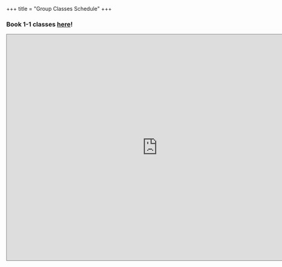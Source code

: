 +++
title = "Group Classes Schedule"
+++

<div class="container">

### Book 1-1 classes <a href="https://blueridgeboost.youcanbook.me/">here</a>! ###


<iframe src="https://calendar.google.com/calendar/embed?height=600&wkst=1&bgcolor=%23B39DDB&ctz=America%2FNew_York&showTabs=1&mode=MONTH&title=Blue%20Ridge%20Boost%20Group%20Classes&src=Y19xcTlyMHU1dGZkZXIwcTZwZzUwNjNzMXZ0b0Bncm91cC5jYWxlbmRhci5nb29nbGUuY29t&color=%237986CB" style="border:solid 1px #777" width="800" height="600" frameborder="0" scrolling="no"></iframe>

</div>